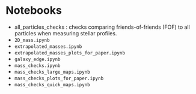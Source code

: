 # Notebooks
- all_particles_checks : checks comparing friends-of-friends (FOF) to all particles when measuring stellar profiles.
- `2D_mass.ipynb`
- `extrapolated_masses.ipynb`
- `extrapolated_masses_plots_for_paper.ipynb`
- `galaxy_edge.ipynb`
- `mass_checks.ipynb`
- `mass_checks_large_maps.ipynb`
- `mass_checks_plots_for_paper.ipynb`
- `mass_checks_quick_maps.ipynb`
